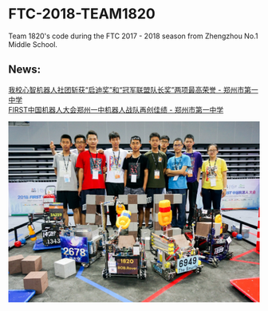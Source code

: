 # FTC-2018-TEAM1820 

Team 1820's code during the FTC 2017 - 2018 season from Zhengzhou No.1 Middle School.  

## News:
[我校心智机器人社团斩获“启迪奖”和“冠军联盟队长奖”两项最高荣誉 - 郑州市第一中学](http://www.zzyz.com.cn/xndt/xnxw/04/18814.shtml)  
[FIRST中国机器人大会郑州一中机器人战队再创佳绩 - 郑州市第一中学](http://www.zzyz.com.cn/xndt/xnxw/06/18796.shtml)

![合照](/photos/DSC09103.jpg)